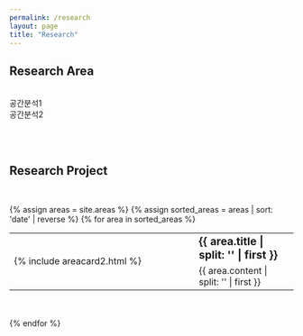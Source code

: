 ```yaml
---
permalink: /research
layout: page
title: "Research"
---
```


## Research Area
<br/>
공간분석1<br/>
공간분석2<br/>

<br/><br/>

## Research Project
<br/>

{% assign areas = site.areas %} 
{% assign sorted_areas = areas | sort: 'date' | reverse %}
{% for area in sorted_areas %}

<style>
.post-card__header > h4 {
    font-size: 1.3rem;
}
.page-content {
max-width: 62.5em;
}
table, table tr, table td {
    border: none;
    font-weight: 400;
}
td.left {
    vertical-align: top;
    width: 280px;
}
td > .post-card {
    width : 250px;
}
ul {
    padding-inline-start: 10px;
}
td.left-text {
    vertical-align: top;
    width: 280px;
    text-align: right;
    padding-right: 40px;
}
</style>

<table cellspacing="0" cellpadding="0" style="margin-bottom: 50px; width: 100%; table-layout: fixed; overflow: auto; ">
    <tr>
        <td rowspan="2" style= "width: 280px;">{% include areacard2.html %}</td>
        <td style="padding-left: 40px; "><span style="font-size:120%; font-weight:bolder;">{{ area.title | split: '</div>' | first }}</span></td>
    </tr>
    <tr>
        <td style="padding-left: 40px; ">{{ area.content | split: '</div>' | first }} </div></td>
    </tr>
</table>


{% endfor %}
